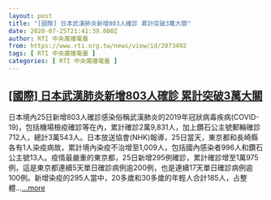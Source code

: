 ```yaml
---
layout: post
title: "[國際] 日本武漢肺炎新增803人確診 累計突破3萬大關"
date: 2020-07-25T21:41:39.000Z
author: RTI 中央廣播電臺
from: https://www.rti.org.tw/news/view/id/2073492
tags: [ RTI 中央廣播電臺 ]
categories: [ RTI 中央廣播電臺 ]
---
```

<!--1595713299000-->
[[國際] 日本武漢肺炎新增803人確診 累計突破3萬大關](https://www.rti.org.tw/news/view/id/2073492)
------

<div>
日本境內25日新增803人確診感染俗稱武漢肺炎的2019年冠狀病毒疾病(COVID-19)，包括機場檢疫確診等在內，累計確診2萬9,831人，加上鑽石公主號郵輪確診712人，總計3萬543人。日本放送協會(NHK)報導，25日當天，東京都和長崎縣各有1人染疫病故，累計境內染疫不治增至1,009人，包括國內感染者996人和鑽石公主號13人。疫情最嚴重的東京都，25日新增295例確診，累計確診增至1萬975例，這是東京都連續5天單日確診病例逾200例，也是連續17天單日確診病例逾100例。新增染疫的295人當中，20多歲和30多歲的年輕人合計185人，占整體...<a target="_blank" href="https://www.rti.org.tw/news/view/id/2073492">...more</a>
</div>
